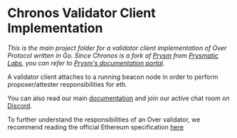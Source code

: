 # Chronos Validator Client Implementation

_This is the main project folder for a validator client implementation of Over Protocol written in Go. Since Chronos is a fork of [Prysm](https://github.com/prysmaticlabs/prysm) from [Prysmatic Labs](https://prysmaticlabs.com), you can refer to [Prysm's documentation portal](https://docs.prylabs.network)._

A validator client attaches to a running beacon node in order to perform proposer/attester responsibilities for eth.

You can also read our main [documentation](https://docs.over.network/) and join our active chat room on [Discord](https://discord.com/invite/overprotocol).

To further understand the responsibilities of an Over validator, we recommend reading the official Ethereum specification [here](https://github.com/ethereum/consensus-specs/blob/master/specs/phase0/validator.md)
